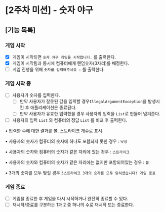 # [2주차 미션] - 숫자 야구

## [기능 목록]

### 게임 시작

- [X]  게임이 시작되면 `숫자 야구 게임을 시작합니다.` 를 출력한다.
- [X]  게임이 시작됨과 동시에 컴퓨터에게 랜덤숫자(3자리)를 배정한다.
- [ ]  게임 진행을 위해 `숫자를 입력해주세요 :` 를 출력한다.

### 게임 시작 중

- [ ]  사용자가 숫자를 입력한다.
    - [ ]  만약 사용자가 잘못된 값을 입력할 경우`IllegalArgumentException`을 발생시킨 후 애플리케이션은 종료된다.
    - [ ]  만약 사용자가 유효한 입력했을 경우 사용자의 입력을 `List`로 만들어 넘겨준다.
- [ ]  사용자의 입력 `List` 와 컴퓨터의 정답 `List` 를 비교 후 출력한다.

  • 입력한 수에 대한 결과를 볼, 스트라이크 개수로 표시

  • 사용자의 숫자가 컴퓨터의 숫자에 하나도 포함되지 못한 경우 : `낫싱`

  • 사용자의 숫자와 컴퓨터의 숫자가 같은 자리에 있는 경우 : `스트라이크`

  • 사용자의 숫자와 컴퓨터의 숫자가 같은 자리에는 없지만 포함되어있는 경우 : `볼`

  • 3개의 숫자를 모두 맞힐 경우 `3스트라이크 3개의 숫자를 모두 맞히셨습니다! 게임 종료`


### 게임 종료

- [ ]  게임을 종료한 후 게임을 다시 시작하거나 완전히 종료할 수 있다.
- [ ]  재시작/종료를 구분하는 1과 2 중 하나의 수로 재시작 또는 종료한다.